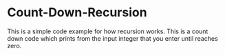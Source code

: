 # Count-Down-Recursion
This is a simple code example for how recursion works. This is a count down code which prints from the input integer that you enter until reaches zero.
